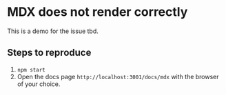 # MDX does not render correctly

This is a demo for the issue tbd.

## Steps to reproduce

1. `npm start`
1. Open the docs page `http://localhost:3001/docs/mdx` with the browser of your choice.